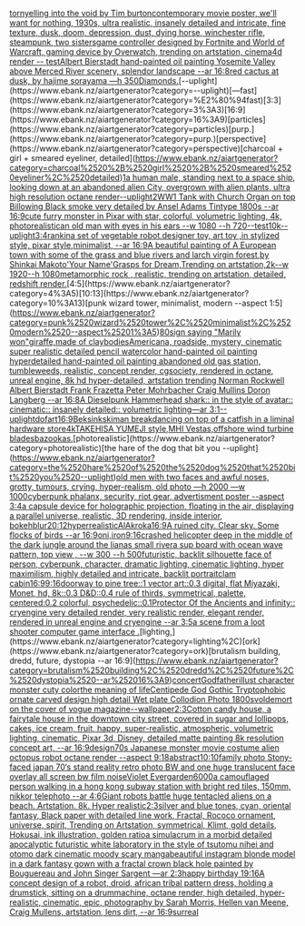 [torn](https://www.ebank.nz/aiartgenerator?category=torn)[yelling into the void by Tim burton](https://www.ebank.nz/aiartgenerator?category=yelling%2520into%2520the%2520void%2520by%2520Tim%2520burton)[contemporary movie poster, we'll want for nothing, 1930s, ultra realistic, insanely detailed and intricate, fine texture, dusk, doom, depression, dust, dying horse, winchester rifle, steampunk, two sisters](https://www.ebank.nz/aiartgenerator?category=contemporary%2520movie%2520poster%2C%2520we%27ll%2520want%2520for%2520nothing%2C%25201930s%2C%2520ultra%2520realistic%2C%2520insanely%2520detailed%2520and%2520intricate%2C%2520fine%2520texture%2C%2520dusk%2C%2520doom%2C%2520depression%2C%2520dust%2C%2520dying%2520horse%2C%2520winchester%2520rifle%2C%2520steampunk%2C%2520two%2520sisters)[game controller designed by Fortnite and World of Warcraft, gaming device by Overwatch, trending on artstation, cinema4d render -- test](https://www.ebank.nz/aiartgenerator?category=game%2520controller%2520designed%2520by%2520Fortnite%2520and%2520World%2520of%2520Warcraft%2C%2520gaming%2520device%2520by%2520Overwatch%2C%2520trending%2520on%2520artstation%2C%2520cinema4d%2520render%2520--%2520test)[Albert Bierstadt hand-painted oil painting Yosemite Valley above Merced River scenery, splendor landscape --ar 16:8](https://www.ebank.nz/aiartgenerator?category=Albert%2520Bierstadt%2520hand-painted%2520oil%2520painting%2520Yosemite%2520Valley%2520above%2520Merced%2520River%2520scenery%2C%2520splendor%2520landscape%2520--ar%252016%3A8)[red cactus at dusk, by hajime sorayama —h 350](https://www.ebank.nz/aiartgenerator?category=red%2520cactus%2520at%2520dusk%2C%2520by%2520hajime%2520sorayama%2520%E2%80%94h%2520350)[Diamonds.](https://www.ebank.nz/aiartgenerator?category=Diamonds.)[--uplight](https://www.ebank.nz/aiartgenerator?category=--uplight)[—fast](https://www.ebank.nz/aiartgenerator?category=%E2%80%94fast)[3:3](https://www.ebank.nz/aiartgenerator?category=3%3A3)[16:9](https://www.ebank.nz/aiartgenerator?category=16%3A9)[particles](https://www.ebank.nz/aiartgenerator?category=particles)[purp.](https://www.ebank.nz/aiartgenerator?category=purp.)[perspective](https://www.ebank.nz/aiartgenerator?category=perspective)[charcoal + girl + smeared eyeliner, detailed](https://www.ebank.nz/aiartgenerator?category=charcoal%2520%2B%2520girl%2520%2B%2520smeared%2520eyeliner%2C%2520detailed)[1](https://www.ebank.nz/aiartgenerator?category=1)[a human male,  standing next to a space ship, looking down at an abandoned alien City, overgrown with alien plants, ultra high resolution octane render](https://www.ebank.nz/aiartgenerator?category=a%2520human%2520male%2C%2520%2520standing%2520next%2520to%2520a%2520space%2520ship%2C%2520looking%2520down%2520at%2520an%2520abandoned%2520alien%2520City%2C%2520overgrown%2520with%2520alien%2520plants%2C%2520ultra%2520high%2520resolution%2520octane%2520render)[--uplight](https://www.ebank.nz/aiartgenerator?category=--uplight)[2](https://www.ebank.nz/aiartgenerator?category=2)[WW1 Tank with Church Organ on top Billowing Black smoke very detailed by Ansel Adams Tintype 1800s --ar 16:9](https://www.ebank.nz/aiartgenerator?category=WW1%2520Tank%2520with%2520Church%2520Organ%2520on%2520top%2520Billowing%2520Black%2520smoke%2520very%2520detailed%2520by%2520Ansel%2520Adams%2520Tintype%25201800s%2520--ar%252016%3A9)[cute furry monster in Pixar with star, colorful, volumetric lighting, 4k, photorealistic](https://www.ebank.nz/aiartgenerator?category=cute%2520furry%2520monster%2520in%2520Pixar%2520with%2520star%2C%2520colorful%2C%2520volumetric%2520lighting%2C%25204k%2C%2520photorealistic)[an old man with eyes in his ears --w 1080 --h 720](https://www.ebank.nz/aiartgenerator?category=an%2520old%2520man%2520with%2520eyes%2520in%2520his%2520ears%2520--w%25201080%2520--h%2520720)[--test](https://www.ebank.nz/aiartgenerator?category=--test)[10k](https://www.ebank.nz/aiartgenerator?category=10k)[--uplight](https://www.ebank.nz/aiartgenerator?category=--uplight)[3:4](https://www.ebank.nz/aiartgenerator?category=3%3A4)[rankin](https://www.ebank.nz/aiartgenerator?category=rankin)[a set of vegetable robot,designer toy, art toy ,in stylized style, pixar style,minimalist, --ar 16:9](https://www.ebank.nz/aiartgenerator?category=a%2520set%2520of%2520vegetable%2520robot%2Cdesigner%2520toy%2C%2520art%2520toy%2520%2Cin%2520stylized%2520style%2C%2520pixar%2520style%2Cminimalist%2C%2520--ar%252016%3A9)[A beautiful painting of  A European town with some of the grass and blue rivers and larch virgin forest,by Shinkai Makoto'Your Name'Grasps for Dream,Trending on artstation,2k--w 1920--h 1080](https://www.ebank.nz/aiartgenerator?category=A%2520beautiful%2520painting%2520of%2520%2520A%2520European%2520town%2520with%2520some%2520of%2520the%2520grass%2520and%2520blue%2520rivers%2520and%2520larch%2520virgin%2520forest%2Cby%2520Shinkai%2520Makoto%27Your%2520Name%27Grasps%2520for%2520Dream%2CTrending%2520on%2520artstation%2C2k--w%25201920--h%25201080)[metamorphic rock , realistic, trending on artstation, detailed, redshift render.](https://www.ebank.nz/aiartgenerator?category=metamorphic%2520rock%2520%2C%2520realistic%2C%2520trending%2520on%2520artstation%2C%2520detailed%2C%2520redshift%2520render.)[4:5](https://www.ebank.nz/aiartgenerator?category=4%3A5)[10:13](https://www.ebank.nz/aiartgenerator?category=10%3A13)[punk wizard tower, minimalist, modern --aspect 1:5](https://www.ebank.nz/aiartgenerator?category=punk%2520wizard%2520tower%2C%2520minimalist%2C%2520modern%2520--aspect%25201%3A5)[80](https://www.ebank.nz/aiartgenerator?category=80)[sign saying "Marily won"](https://www.ebank.nz/aiartgenerator?category=sign%2520saying%2520%22Marily%2520won%22)[giraffe,made of clay](https://www.ebank.nz/aiartgenerator?category=giraffe%2Cmade%2520of%2520clay)[bodies](https://www.ebank.nz/aiartgenerator?category=bodies)[Americana, roadside, mystery, cinematic super realistic detailed pencil watercolor hand-painted oil painting  hyperdetailed hand-painted oil painting  abandoned old gas station, tumbleweeds,  realistic,  concept render, cgsociety, rendered in octane, unreal engine, 8k hd hyper-detailed, artstation trending Norman Rockwell Albert Bierstadt Frank Frazetta Peter Mohrbacher Craig Mullins Doron Langberg --ar 16:8](https://www.ebank.nz/aiartgenerator?category=Americana%2C%2520roadside%2C%2520mystery%2C%2520cinematic%2520super%2520realistic%2520detailed%2520pencil%2520watercolor%2520hand-painted%2520oil%2520painting%2520%2520hyperdetailed%2520hand-painted%2520oil%2520painting%2520%2520abandoned%2520old%2520gas%2520station%2C%2520tumbleweeds%2C%2520%2520realistic%2C%2520%2520concept%2520render%2C%2520cgsociety%2C%2520rendered%2520in%2520octane%2C%2520unreal%2520engine%2C%25208k%2520hd%2520hyper-detailed%2C%2520artstation%2520trending%2520Norman%2520Rockwell%2520Albert%2520Bierstadt%2520Frank%2520Frazetta%2520Peter%2520Mohrbacher%2520Craig%2520Mullins%2520Doron%2520Langberg%2520--ar%252016%3A8)[A Dieselpunk Hammerhead shark:: in the style of avatar:: cinematic:: insanely detailed:: volumetric lighting—ar 3:1](https://www.ebank.nz/aiartgenerator?category=A%2520Dieselpunk%2520Hammerhead%2520shark%3A%3A%2520in%2520the%2520style%2520of%2520avatar%3A%3A%2520cinematic%3A%3A%2520insanely%2520detailed%3A%3A%2520volumetric%2520lighting%E2%80%94ar%25203%3A1)[--uplight](https://www.ebank.nz/aiartgenerator?category=--uplight)[dof](https://www.ebank.nz/aiartgenerator?category=dof)[art](https://www.ebank.nz/aiartgenerator?category=art)[16:9](https://www.ebank.nz/aiartgenerator?category=16%3A9)[Beksinkski](https://www.ebank.nz/aiartgenerator?category=Beksinkski)[man breakdancing on top of a catfish in a liminal hardware store](https://www.ebank.nz/aiartgenerator?category=man%2520breakdancing%2520on%2520top%2520of%2520a%2520catfish%2520in%2520a%2520liminal%2520hardware%2520store)[4k](https://www.ebank.nz/aiartgenerator?category=4k)[TAKEHISA YUMEJI style,MHI Vestas,offshore wind turbine blades](https://www.ebank.nz/aiartgenerator?category=TAKEHISA%2520YUMEJI%2520style%2CMHI%2520Vestas%2Coffshore%2520wind%2520turbine%2520blades)[bazookas.](https://www.ebank.nz/aiartgenerator?category=bazookas.)[photorealistic](https://www.ebank.nz/aiartgenerator?category=photorealistic)[the hare of the dog that bit you --uplight](https://www.ebank.nz/aiartgenerator?category=the%2520hare%2520of%2520the%2520dog%2520that%2520bit%2520you%2520--uplight)[old men with two faces and awful noses, grotty, tumours, crying, hyper-realism, old photo —h 2000 —w 1000](https://www.ebank.nz/aiartgenerator?category=old%2520men%2520with%2520two%2520faces%2520and%2520awful%2520noses%2C%2520grotty%2C%2520tumours%2C%2520crying%2C%2520hyper-realism%2C%2520old%2520photo%2520%E2%80%94h%25202000%2520%E2%80%94w%25201000)[cyberpunk phalanx, security, riot gear, advertisment poster --aspect 3:4](https://www.ebank.nz/aiartgenerator?category=cyberpunk%2520phalanx%2C%2520security%2C%2520riot%2520gear%2C%2520advertisment%2520poster%2520--aspect%25203%3A4)[a capsule device for holographic projection, floating in the air, displaying a parallel universe, realistic, 3D rendering, inside interior, bokeh](https://www.ebank.nz/aiartgenerator?category=a%2520capsule%2520device%2520for%2520holographic%2520projection%2C%2520floating%2520in%2520the%2520air%2C%2520displaying%2520a%2520parallel%2520universe%2C%2520realistic%2C%25203D%2520rendering%2C%2520inside%2520interior%2C%2520bokeh)[blur](https://www.ebank.nz/aiartgenerator?category=blur)[20:12](https://www.ebank.nz/aiartgenerator?category=20%3A12)[hyperrealistic](https://www.ebank.nz/aiartgenerator?category=hyperrealistic)[AlAkroka](https://www.ebank.nz/aiartgenerator?category=AlAkroka)[16:9](https://www.ebank.nz/aiartgenerator?category=16%3A9)[A ruined city. Clear sky. Some flocks of birds --ar 16:9](https://www.ebank.nz/aiartgenerator?category=A%2520ruined%2520city.%2520Clear%2520sky.%2520Some%2520flocks%2520of%2520birds%2520--ar%252016%3A9)[oni,iron](https://www.ebank.nz/aiartgenerator?category=oni%2Ciron)[9:16](https://www.ebank.nz/aiartgenerator?category=9%3A16)[crashed helicopter deep in the middle of the dark jungle around the lianas small river](https://www.ebank.nz/aiartgenerator?category=crashed%2520helicopter%2520deep%2520in%2520the%2520middle%2520of%2520the%2520dark%2520jungle%2520around%2520the%2520lianas%2520small%2520river)[a sup board with ocean wave pattern, top view , --w 300 --h 500](https://www.ebank.nz/aiartgenerator?category=a%2520sup%2520board%2520with%2520ocean%2520wave%2520pattern%2C%2520top%2520view%2520%2C%2520--w%2520300%2520--h%2520500)[futuristic, backlit silhouette face of person, cyberpunk, character, dramatic lighting, cinematic lighting, hyper maximilism, highly detailed and intricate, backlit portrait](https://www.ebank.nz/aiartgenerator?category=futuristic%2C%2520backlit%2520silhouette%2520face%2520of%2520person%2C%2520cyberpunk%2C%2520character%2C%2520dramatic%2520lighting%2C%2520cinematic%2520lighting%2C%2520hyper%2520maximilism%2C%2520highly%2520detailed%2520and%2520intricate%2C%2520backlit%2520portrait)[clam cabin](https://www.ebank.nz/aiartgenerator?category=clam%2520cabin)[16:9](https://www.ebank.nz/aiartgenerator?category=16%3A9)[9:16](https://www.ebank.nz/aiartgenerator?category=9%3A16)[doorway to pine tree::1 vector art::0.3 digital, flat Miyazaki, Monet, hd, 8k::0.3 D&D::0.4 rule of thirds, symmetrical, palette, centered:0.2 colorful, psychedelic::0.1](https://www.ebank.nz/aiartgenerator?category=doorway%2520to%2520pine%2520tree%3A%3A1%2520vector%2520art%3A%3A0.3%2520digital%2C%2520flat%2520Miyazaki%2C%2520Monet%2C%2520hd%2C%25208k%3A%3A0.3%2520D%26D%3A%3A0.4%2520rule%2520of%2520thirds%2C%2520symmetrical%2C%2520palette%2C%2520centered%3A0.2%2520colorful%2C%2520psychedelic%3A%3A0.1)[Protector Of the Ancients and infinity:: cryengine very detailed render, very realistic render, elegant render, rendered in unreal engine and cryengine --ar 3:5](https://www.ebank.nz/aiartgenerator?category=Protector%2520Of%2520the%2520Ancients%2520and%2520infinity%3A%3A%2520cryengine%2520very%2520detailed%2520render%2C%2520very%2520realistic%2520render%2C%2520elegant%2520render%2C%2520rendered%2520in%2520unreal%2520engine%2520and%2520cryengine%2520--ar%25203%3A5)[a scene from a loot shooter computer game interface .](https://www.ebank.nz/aiartgenerator?category=a%2520scene%2520from%2520a%2520loot%2520shooter%2520computer%2520game%2520interface%2520.)[lighting,](https://www.ebank.nz/aiartgenerator?category=lighting%2C)[ork](https://www.ebank.nz/aiartgenerator?category=ork)[brutalism building, dredd, future, dystopia --ar 16:9](https://www.ebank.nz/aiartgenerator?category=brutalism%2520building%2C%2520dredd%2C%2520future%2C%2520dystopia%2520--ar%252016%3A9)[concert](https://www.ebank.nz/aiartgenerator?category=concert)[Godfather](https://www.ebank.nz/aiartgenerator?category=Godfather)[illust character monster cuty color](https://www.ebank.nz/aiartgenerator?category=illust%2520character%2520monster%2520cuty%2520color)[the meaning of life](https://www.ebank.nz/aiartgenerator?category=the%2520meaning%2520of%2520life)[Centipede God Gothic Tryptophobic ornate carved design high detail Wet plate Collodion Photo 1800s](https://www.ebank.nz/aiartgenerator?category=Centipede%2520God%2520Gothic%2520Tryptophobic%2520ornate%2520carved%2520design%2520high%2520detail%2520Wet%2520plate%2520Collodion%2520Photo%25201800s)[voldemort on the cover of vogue magazine](https://www.ebank.nz/aiartgenerator?category=voldemort%2520on%2520the%2520cover%2520of%2520vogue%2520magazine)[--wallpaper](https://www.ebank.nz/aiartgenerator?category=--wallpaper)[2:3](https://www.ebank.nz/aiartgenerator?category=2%3A3)[Cotton candy house, a fairytale house in the downtown city street, covered in sugar and lollipops, cakes, ice cream, fruit, happy, super-realistic, atmospheric, volumetric lighting, cinematic, Pixar 3d, Disney, detailed matte painting 8k resolution concept art, --ar 16:9](https://www.ebank.nz/aiartgenerator?category=Cotton%2520candy%2520house%2C%2520a%2520fairytale%2520house%2520in%2520the%2520downtown%2520city%2520street%2C%2520covered%2520in%2520sugar%2520and%2520lollipops%2C%2520cakes%2C%2520ice%2520cream%2C%2520fruit%2C%2520happy%2C%2520super-realistic%2C%2520atmospheric%2C%2520volumetric%2520lighting%2C%2520cinematic%2C%2520Pixar%25203d%2C%2520Disney%2C%2520detailed%2520matte%2520painting%25208k%2520resolution%2520concept%2520art%2C%2520--ar%252016%3A9)[design](https://www.ebank.nz/aiartgenerator?category=design)[70s Japanese monster movie costume alien octopus robot octane render --aspect 9:18](https://www.ebank.nz/aiartgenerator?category=70s%2520Japanese%2520monster%2520movie%2520costume%2520alien%2520octopus%2520robot%2520octane%2520render%2520--aspect%25209%3A18)[abstract](https://www.ebank.nz/aiartgenerator?category=abstract)[10:10](https://www.ebank.nz/aiartgenerator?category=10%3A10)[family photo Stony-faced  japan 70‘s   stand reality  retro photo BW and one huge translucent face overlay all screen bw film noise](https://www.ebank.nz/aiartgenerator?category=family%2520photo%2520Stony-faced%2520%2520japan%252070%E2%80%98s%2520%2520%2520stand%2520reality%2520%2520retro%2520photo%2520BW%2520and%2520one%2520huge%2520translucent%2520face%2520overlay%2520all%2520screen%2520bw%2520film%2520noise)[Violet Evergarden](https://www.ebank.nz/aiartgenerator?category=Violet%2520Evergarden)[6000](https://www.ebank.nz/aiartgenerator?category=6000)[a camouflaged person walking in a hong kong subway station  with bright red tiles, 150mm, nikkor telephoto --ar 4:6](https://www.ebank.nz/aiartgenerator?category=a%2520camouflaged%2520person%2520walking%2520in%2520a%2520hong%2520kong%2520subway%2520station%2520%2520with%2520bright%2520red%2520tiles%2C%2520150mm%2C%2520nikkor%2520telephoto%2520--ar%25204%3A6)[](https://www.ebank.nz/aiartgenerator?category=)[Giant robots battle huge tentacled aliens on a beach. Artstation. 8k. Hyper realistic](https://www.ebank.nz/aiartgenerator?category=Giant%2520robots%2520battle%2520huge%2520tentacled%2520aliens%2520on%2520a%2520beach.%2520Artstation.%25208k.%2520Hyper%2520realistic)[2:3](https://www.ebank.nz/aiartgenerator?category=2%3A3)[silver and blue tones, cyan, oriental fantasy, Black paper with detailed line work, Fractal, Rococo ornament, universe, spirit, Trending on Artstation, symmetrical, Klimt, gold details, Hokusai, ink illustration, golden ratio](https://www.ebank.nz/aiartgenerator?category=silver%2520and%2520blue%2520tones%2C%2520cyan%2C%2520oriental%2520fantasy%2C%2520Black%2520paper%2520with%2520detailed%2520line%2520work%2C%2520Fractal%2C%2520Rococo%2520ornament%2C%2520universe%2C%2520spirit%2C%2520Trending%2520on%2520Artstation%2C%2520symmetrical%2C%2520Klimt%2C%2520gold%2520details%2C%2520Hokusai%2C%2520ink%2520illustration%2C%2520golden%2520ratio)[a simulacrum in a morbid detailed apocalyptic futuristic white laboratory in the style of tsutomu nihei and otomo dark cinematic moody scary manga](https://www.ebank.nz/aiartgenerator?category=a%2520simulacrum%2520in%2520a%2520morbid%2520detailed%2520apocalyptic%2520futuristic%2520white%2520laboratory%2520in%2520the%2520style%2520of%2520tsutomu%2520nihei%2520and%2520otomo%2520dark%2520cinematic%2520moody%2520scary%2520manga)[beautiful instagram blonde model in a dark fantasy gown with a fractal crown black hole painted by Bouguereau and John Singer Sargent —ar 2:3](https://www.ebank.nz/aiartgenerator?category=beautiful%2520instagram%2520blonde%2520model%2520in%2520a%2520dark%2520fantasy%2520gown%2520with%2520a%2520fractal%2520crown%2520black%2520hole%2520painted%2520by%2520Bouguereau%2520and%2520John%2520Singer%2520Sargent%2520%E2%80%94ar%25202%3A3)[happy birthday 1](https://www.ebank.nz/aiartgenerator?category=happy%2520birthday%25201)[9:16](https://www.ebank.nz/aiartgenerator?category=9%3A16)[A concept design of a robot, droid, african tribal pattern dress, holding a drumstick, sitting on a drummachine, octane render, high detailed, hyper-realistic, cinematic, epic, photography by Sarah Morris, Hellen van Meene, Craig Mullens, artstation, lens dirt, --ar 16:9](https://www.ebank.nz/aiartgenerator?category=A%2520concept%2520design%2520of%2520a%2520robot%2C%2520droid%2C%2520african%2520tribal%2520pattern%2520dress%2C%2520holding%2520a%2520drumstick%2C%2520sitting%2520on%2520a%2520drummachine%2C%2520octane%2520render%2C%2520high%2520detailed%2C%2520hyper-realistic%2C%2520cinematic%2C%2520epic%2C%2520photography%2520by%2520Sarah%2520Morris%2C%2520Hellen%2520van%2520Meene%2C%2520Craig%2520Mullens%2C%2520artstation%2C%2520lens%2520dirt%2C%2520--ar%252016%3A9)[surreal](https://www.ebank.nz/aiartgenerator?category=surreal)